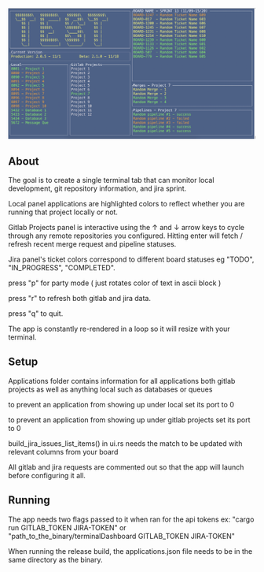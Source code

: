 ![Preview](preview.png)

## About
The goal is to create a single terminal tab that can monitor local development, git repository information, and jira sprint.

Local panel applications are highlighted colors to reflect whether you are running that project locally or not.

Gitlab Projects panel is interactive using the ↑ and ↓ arrow keys to cycle through any remote repositories you configured. Hitting enter will fetch / refresh recent merge request and pipeline statuses.

Jira panel's ticket colors correspond to different board statuses eg "TODO", "IN_PROGRESS", "COMPLETED".

press "p" for party mode ( just rotates color of text in ascii block )

press "r" to refresh both gitlab and jira data.

press "q" to quit.

The app is constantly re-rendered in a loop so it will resize with your terminal.

## Setup
Applications folder contains information for all applications both gitlab projects as well as anything local such as databases or queues

to prevent an application from showing up under local set its port to 0

to prevent an application from showing up under gitlab projects set its port to 0

build_jira_issues_list_items() in ui.rs needs the match to be updated with relevant columns from your board

All gitlab and jira requests are commented out so that the app will launch before configuring it all.

## Running
The app needs two flags passed to it when ran for the api tokens
ex: "cargo run GITLAB_TOKEN JIRA-TOKEN" or "path_to_the_binary/terminalDashboard GITLAB_TOKEN JIRA-TOKEN"

When running the release build, the applications.json file needs to be in the same directory as the binary.